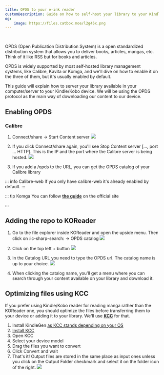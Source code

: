 ```yaml
---
title: OPDS to your e-ink reader
customDescription: Guide on how to self-host your library to your Kindle
og:
    image: https://files.catbox.moe/l2g45x.png
---
```


<GradientCard title="OPDS to your e-ink reader" description="Guide on how to self-host your library to your Kindle/Kobo" theme="turquoise" variant="thin"/>

<br>

OPDS (Open Publication Distribution System) is a open standardized distribution system that allows you to deliver books, articles, mangas, etc. Think of it like RSS but for books and articles.

OPDS is widely supported by most self-hosted library management systems, like Calibre, Kavita or Komga, and we'll dive on how to enable it on the three of them, but it's usually enabled by default.

This guide will explain how to server your library available in your computer/server to your Kindle/Kobo device. We will be using the OPDS protocol as the main way of downloading our content to our device.

## Enabling OPDS

### Calibre

1. Connect/share -> Start Content server
![](/ss/opds/connect-share.png)

2. If you click Connect/share again, you'll see Stop Content server [..., port ... HTTP]. This is the IP and the port where the Calibre server is being hosted.
![](/ss/opds/connect-share-enabled.png)

3. If you add a /opds to the URL, you can get the OPDS catalog of your Calibre library

::: info Calibre-web
If you only have calibre-web it's already enabled by default.
:::

::: tip Komga
You can follow [**the guide**](https://komga.org/docs/guides/opds/) on the official site

:::

## Adding the repo to KOReader

1. Go to the file explorer inside KOReader and open the upside menu. Then click on :ic-sharp-search: -> OPDS catalog
![](/ss/opds/koreader-opds-catalog.png)

2. Click on the top left + button
![](/ss/opds/koreader-inside-opds-catalog.png)

3. In the Catalog URL you need to type the OPDS url. The catalog name is up to your choice.
![](/ss/opds/koreader-adding-opds.png)

4. When clicking the catalog name, you'll get a menu where you can search through your content available on your library and download it.

## Optimizing files using KCC

If you prefer using Kindle/Kobo reader for reading manga rather than the KOReader one, you should optimize the files before transferring them to your device or adding it to your library. We'll use [**KCC**](https://github.com/ciromattia/kcc) for that.

1. Install KindleGen [as KCC stands depending on your OS](https://github.com/ciromattia/kcc?tab=readme-ov-file#kindlegen)
2. [Install KCC](https://github.com/ciromattia/kcc?tab=readme-ov-file#downloads)
3. Open KCC
4. Select your device model
5. Drag the files you want to convert
6. Click Convert and wait
7. That's it! Output files are stored in the same place as input ones unless you click on the Output Folder checkmark and select it on the folder icon of the right.
![](/ss/opds/kcc-ui.png)
